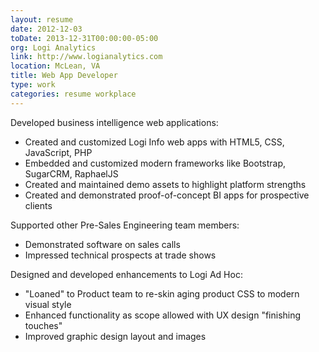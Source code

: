 ```yaml
---
layout: resume
date: 2012-12-03
toDate: 2013-12-31T00:00:00-05:00
org: Logi Analytics
link: http://www.logianalytics.com
location: McLean, VA
title: Web App Developer
type: work
categories: resume workplace
---
```


Developed business intelligence web applications:

- Created and customized Logi Info web apps with <span class="skill">HTML5</span>, <span class="skill">CSS</span>, <span class="skill">JavaScript</span>, <span class="skill">PHP</span>
- Embedded and customized modern frameworks like <span class="skill">Bootstrap</span>, <span class="skill">SugarCRM</span>, <span class="skill">RaphaelJS</span>
- Created and maintained demo assets to highlight platform strengths
- Created and demonstrated proof-of-concept BI apps for prospective clients

Supported other Pre-Sales Engineering team members:

- Demonstrated software on sales calls
- Impressed technical prospects at trade shows

Designed and developed enhancements to Logi Ad Hoc:

- "Loaned" to Product team to re-skin aging product <span class="skill">CSS</span> to modern visual style
- Enhanced functionality as scope allowed with <span class="skill">UX design</span> "finishing touches"
- Improved <span class="skill">graphic design</span> layout and images
